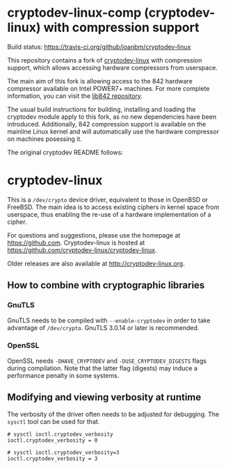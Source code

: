 # cryptodev-linux-comp (cryptodev-linux) with compression support

Build status: https://travis-ci.org/github/joanbm/cryptodev-linux

This repository contains a fork of [cryptodev-linux](http://cryptodev-linux.org/) with compression support, which allows accessing hardware compressors from userspace.

The main aim of this fork is allowing access to the 842 hardware compressor available on Intel POWER7+ machines. For more complete information, you can visit the [lib842 repository](https://github.com/joanbm/lib842).

The usual build instructions for building, installing and loading the cryptodev module apply to this fork, as no new dependencies have been introduced.
Additionally, 842 compression support is available on the mainline Linux kernel and will automatically use the hardware compressor on machines posessing it.

The original cryptodev README follows:

# cryptodev-linux

This is a `/dev/crypto` device driver, equivalent to those in OpenBSD or
FreeBSD. The main idea is to access existing ciphers in kernel space
from userspace, thus enabling the re-use of a hardware implementation of a
cipher.

For questions and suggestions, please use the homepage at https://github.com.
Cryptodev-linux is hosted at https://github.com/cryptodev-linux/cryptodev-linux.

Older releases are also available at http://cryptodev-linux.org.

## How to combine with cryptographic libraries

### GnuTLS

GnuTLS needs to be compiled with `--enable-cryptodev` in order to take
advantage of `/dev/crypto`. GnuTLS 3.0.14 or later is recommended.

### OpenSSL

OpenSSL needs `-DHAVE_CRYPTODEV` and `-DUSE_CRYPTODEV_DIGESTS` flags
during compilation. Note that the latter flag (digests) may induce
a performance penalty in some systems.

## Modifying and viewing verbosity at runtime

The verbosity of the driver often needs to be adjusted for debugging.
The `sysctl` tool can be used for that.

```
# sysctl ioctl.cryptodev_verbosity
ioctl.cryptodev_verbosity = 0

# sysctl ioctl.cryptodev_verbosity=3
ioctl.cryptodev_verbosity = 3
```
